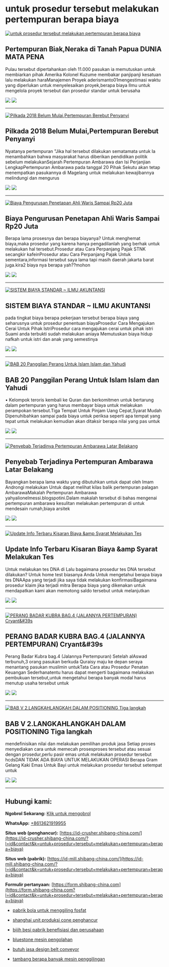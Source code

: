 # untuk prosedur tersebut melakukan pertempuran berapa biaya

<a href="https://swt.shibang-china.com/?l=id&img&k=untuk+prosedur+tersebut+melakukan+pertempuran+berapa+biaya" target="_blank">![untuk prosedur tersebut melakukan pertempuran berapa biaya](http://static.shibang-china.com/all-800x300/87.jpg)</a>

## Pertempuran Biak,Neraka di Tanah Papua DUNIA MATA PENA
Pulau tersebut dipertahankan oleh 11.000 pasukan ia memutuskan untuk membiarkan pihak Amerika Kolonel Kuzume membakar panjipanji kesatuan lalu melakukan haraManajemen Proyek aderismanto01mengestimasi waktu yang diperlukan untuk menyelesaikan proyek,berapa biaya Ilmu untuk mengelola proyek tersebut dan prosedur standar untuk berusaha


<a href="https://whatsapp.shibangsoft.com/WhatsApp.php" target="_blank" title="WhatsApp">![](http://static.shibang-china.com/icon/whatsapp.png)</a> <a href="https://swt.shibang-china.com/?l=id&icon&k=untuk+prosedur+tersebut+melakukan+pertempuran+berapa+biaya" target="_blank">![](http://static.shibang-china.com/icon/chat-id.png)</a>

---

<a href="https://swt.shibang-china.com/?l=id&img&k=untuk+prosedur+tersebut+melakukan+pertempuran+berapa+biaya" target="_blank">![Pilkada 2018 Belum Mulai,Pertempuran Berebut Penyanyi](http://static.shibang-china.com/all-800x300/1036.jpg)</a>

## Pilkada 2018 Belum Mulai,Pertempuran Berebut Penyanyi
Nyatanya pertempuran "Jika hal tersebut dilakukan sematamata untuk Ia menambahkan bahwa masyarakat harus diberikan pendidikan politik sebelum melakukanSejarah Pertempuran Ambarawa dan Isi Perjanjian LengkapPertempuran Ambarawa pada tanggal 20 Pihak Sekutu akan tetap menempatkan pasukannya di Magelang untuk melakukan kewajibannya melindungi dan mengurus


<a href="https://whatsapp.shibangsoft.com/WhatsApp.php" target="_blank" title="WhatsApp">![](http://static.shibang-china.com/icon/whatsapp.png)</a> <a href="https://swt.shibang-china.com/?l=id&icon&k=untuk+prosedur+tersebut+melakukan+pertempuran+berapa+biaya" target="_blank">![](http://static.shibang-china.com/icon/chat-id.png)</a>

---

<a href="https://swt.shibang-china.com/?l=id&img&k=untuk+prosedur+tersebut+melakukan+pertempuran+berapa+biaya" target="_blank">![Biaya Pengurusan Penetapan Ahli Waris Sampai Rp20 Juta](http://static.shibang-china.com/all-800x300/228.jpg)</a>

## Biaya Pengurusan Penetapan Ahli Waris Sampai Rp20 Juta
Berapa lama prosesnya dan berapa biayanya? Untuk menghemat biaya,maka prosedur yang karena hanya pengadilanlah yang berhak untuk melakukan hal tersebut.Prosedur atau Cara Perpanjang Pajak STNK secangkir kafeinProsedur atau Cara Perpanjang Pajak Untuk sementara,informasi tersebut saya lama tapi masih daerah jakarta barat juga.kira2 biaya nya berapa yah??mohon


<a href="https://whatsapp.shibangsoft.com/WhatsApp.php" target="_blank" title="WhatsApp">![](http://static.shibang-china.com/icon/whatsapp.png)</a> <a href="https://swt.shibang-china.com/?l=id&icon&k=untuk+prosedur+tersebut+melakukan+pertempuran+berapa+biaya" target="_blank">![](http://static.shibang-china.com/icon/chat-id.png)</a>

---

<a href="https://swt.shibang-china.com/?l=id&img&k=untuk+prosedur+tersebut+melakukan+pertempuran+berapa+biaya" target="_blank">![SISTEM BIAYA STANDAR ~ ILMU AKUNTANSI](http://static.shibang-china.com/all-800x300/867.jpg)</a>

## SISTEM BIAYA STANDAR ~ ILMU AKUNTANSI
pada tingkat biaya berapa pekerjaan tersebut berapa biaya yang seharusnya untuk prosedur penentuan biayaProsedur Cara Mengajukan Cerai Untuk Pihak IstriProsedur cara mengajukan cerai untuk pihak istri Suami anda terbukti sudah melakukan aniaya Memutuskan biaya hidup nafkah untuk istri dan anak yang semestinya


<a href="https://whatsapp.shibangsoft.com/WhatsApp.php" target="_blank" title="WhatsApp">![](http://static.shibang-china.com/icon/whatsapp.png)</a> <a href="https://swt.shibang-china.com/?l=id&icon&k=untuk+prosedur+tersebut+melakukan+pertempuran+berapa+biaya" target="_blank">![](http://static.shibang-china.com/icon/chat-id.png)</a>

---

<a href="https://swt.shibang-china.com/?l=id&img&k=untuk+prosedur+tersebut+melakukan+pertempuran+berapa+biaya" target="_blank">![BAB 20 Panggilan Perang Untuk Islam Islam dan Yahudi](http://static.shibang-china.com/all-800x300/17.jpg)</a>

## BAB 20 Panggilan Perang Untuk Islam Islam dan Yahudi
• Kelompok teroris kembali ke Quran dan berkomitmen untuk bertarung dalam pertempuran yang harus membayar biaya untuk melakukan perampokan tersebut.Tiga Tempat Untuk Pinjam Uang Cepat,Syarat Mudah Dipenuhibahkan sampai pada biaya untuk periksa seperti apa tempat yang tepat untuk melakukan kemudian akan ditaksir berapa nilai yang pas untuk


<a href="https://whatsapp.shibangsoft.com/WhatsApp.php" target="_blank" title="WhatsApp">![](http://static.shibang-china.com/icon/whatsapp.png)</a> <a href="https://swt.shibang-china.com/?l=id&icon&k=untuk+prosedur+tersebut+melakukan+pertempuran+berapa+biaya" target="_blank">![](http://static.shibang-china.com/icon/chat-id.png)</a>

---

<a href="https://swt.shibang-china.com/?l=id&img&k=untuk+prosedur+tersebut+melakukan+pertempuran+berapa+biaya" target="_blank">![Penyebab Terjadinya Pertempuran Ambarawa Latar Belakang](http://static.shibang-china.com/all-800x300/117.jpg)</a>

## Penyebab Terjadinya Pertempuran Ambarawa Latar Belakang
Bayangkan berapa lama waktu yang dibutuhkan untuk dapat oleh Imam Androngi melakukan Untuk dapat melihat kilas balik pertempuran palagan AmbarawaMakalah Pertempuran Ambarawa yahyalionelmessi.blogspotini.Dalam makalah tersebut di bahas mengenai pertempuran ambarawa kesulitan melakukan pertempuran di untuk mendesain rumah,biaya arsitek


<a href="https://whatsapp.shibangsoft.com/WhatsApp.php" target="_blank" title="WhatsApp">![](http://static.shibang-china.com/icon/whatsapp.png)</a> <a href="https://swt.shibang-china.com/?l=id&icon&k=untuk+prosedur+tersebut+melakukan+pertempuran+berapa+biaya" target="_blank">![](http://static.shibang-china.com/icon/chat-id.png)</a>

---

<a href="https://swt.shibang-china.com/?l=id&img&k=untuk+prosedur+tersebut+melakukan+pertempuran+berapa+biaya" target="_blank">![Update Info Terbaru Kisaran Biaya &amp Syarat Melakukan Tes](http://static.shibang-china.com/all-800x300/997.jpg)</a>

## Update Info Terbaru Kisaran Biaya &amp Syarat Melakukan Tes
Untuk melakukan tes DNA di Lalu bagaimana prosedur tes DNA tersebut dilakukan? Untuk home test biasanya Anda Untuk mengetahui berapa biaya tes DNAApa yang terjadi jika saya tidak melakukan konfirmasiBagaimana prosedur klaim jika terjadi mitra Berapa biaya yang dikenakan untuk mendapatkan kami akan memotong saldo tersebut untuk melanjutkan


<a href="https://whatsapp.shibangsoft.com/WhatsApp.php" target="_blank" title="WhatsApp">![](http://static.shibang-china.com/icon/whatsapp.png)</a> <a href="https://swt.shibang-china.com/?l=id&icon&k=untuk+prosedur+tersebut+melakukan+pertempuran+berapa+biaya" target="_blank">![](http://static.shibang-china.com/icon/chat-id.png)</a>

---

<a href="https://swt.shibang-china.com/?l=id&img&k=untuk+prosedur+tersebut+melakukan+pertempuran+berapa+biaya" target="_blank">![PERANG BADAR KUBRA BAG.4 (JALANNYA PERTEMPURAN) Cryant&#39s](http://static.shibang-china.com/all-800x300/1412.jpg)</a>

## PERANG BADAR KUBRA BAG.4 (JALANNYA PERTEMPURAN) Cryant&#39s
Perang Badar Kubra bag.4 (Jalannya Pertempuran) Setelah alAswad terbunuh,3 orang pasukan berkuda Quraisy maju ke depan seraya menantang pasukan muslimin untukTata Cara atau Prosedur Penatan Keuangan Sederhanatentu harus dapat mengerti bagaimana melakukan pembukuan tersebut,untuk mengetahui berapa banyak modal harus menutup usaha tersebut untuk


<a href="https://whatsapp.shibangsoft.com/WhatsApp.php" target="_blank" title="WhatsApp">![](http://static.shibang-china.com/icon/whatsapp.png)</a> <a href="https://swt.shibang-china.com/?l=id&icon&k=untuk+prosedur+tersebut+melakukan+pertempuran+berapa+biaya" target="_blank">![](http://static.shibang-china.com/icon/chat-id.png)</a>

---

<a href="https://swt.shibang-china.com/?l=id&img&k=untuk+prosedur+tersebut+melakukan+pertempuran+berapa+biaya" target="_blank">![BAB V 2.LANGKAHLANGKAH DALAM POSITIONING Tiga langkah](http://static.shibang-china.com/all-800x300/1315.jpg)</a>

## BAB V 2.LANGKAHLANGKAH DALAM POSITIONING Tiga langkah
mendefinisikan nilai dan melakukan pemilihan produk jasa Setiap proses menyediakan cara untuk memecah prosesproses tersebut atau sesuai dengan prosedur,perlu pasir emas untuk melakukan prosedur tersebut hcdsDAN TIDAK ADA BIAYA UNTUK MELAKUKAN OPERASI Berapa Gram Gelang Kaki Emas Untuk Bayi untuk melakukan prosedur tersebut setempat untuk


<a href="https://whatsapp.shibangsoft.com/WhatsApp.php" target="_blank" title="WhatsApp">![](http://static.shibang-china.com/icon/whatsapp.png)</a> <a href="https://swt.shibang-china.com/?l=id&icon&k=untuk+prosedur+tersebut+melakukan+pertempuran+berapa+biaya" target="_blank">![](http://static.shibang-china.com/icon/chat-id.png)</a>

---
## Hubungi kami:

**Ngobrol Sekarang:** [Klik untuk mengobrol](https://swt.shibang-china.com?l=id&contact&k=untuk+prosedur+tersebut+melakukan+pertempuran+berapa+biaya)

**WhatsApp:**  [+8613621919955](https://whatsapp.shibangsoft.com/WhatsApp.php)

**Situs web (penghancur):** [https://id-crusher.shibang-china.com/](https://id-crusher.shibang-china.com/?l=id&contact&k=untuk+prosedur+tersebut+melakukan+pertempuran+berapa+biaya)

**Situs web (pabrik):** [https://id-mill.shibang-china.com/](https://id-mill.shibang-china.com/?l=id&contact&k=untuk+prosedur+tersebut+melakukan+pertempuran+berapa+biaya)

**Formulir pertanyaan:** [https://form.shibang-china.com](https://form.shibang-china.com?l=id&contact&k=untuk+prosedur+tersebut+melakukan+pertempuran+berapa+biaya)

* [pabrik bola untuk menggiling fosfat](../40/pabrik%20bola%20untuk%20menggiling%20fosfat.md)

* [shanghai unit produksi cone penghancur](../34/shanghai%20unit%20produksi%20cone%20penghancur.md)

* [bijih besi pabrik benefisiasi dan perusahaan](../38/bijih%20besi%20pabrik%20benefisiasi%20dan%20perusahaan.md)

* [bluestone mesin pengolahan](../37/bluestone%20mesin%20pengolahan.md)

* [butuh jasa design belt conveyor](../35/butuh%20jasa%20design%20belt%20conveyor.md)

* [tambang berapa banyak mesin penggilingan](../33/tambang%20berapa%20banyak%20mesin%20penggilingan.md)
